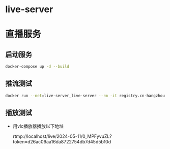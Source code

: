 # live-server
# 直播服务

## 启动服务
```sh
docker-compose up -d --build
```
## 推流测试
```sh
docker run --net=live-server_live-server --rm -it registry.cn-hangzhou.aliyuncs.com/ossrs/srs:encoder   ffmpeg -stream_loop -1 -re -i doc/source.flv -c copy     -f flv rtmp:srs/live/2024-05-11/0_MPFyvuZL?token=d26ac09aa16da8722754db7d45d5b10d
```
## 播放测试
- 用vlc播放器播放以下地址 
  
  rtmp://localhost/live/2024-05-11/0_MPFyvuZL?token=d26ac09aa16da8722754db7d45d5b10d
